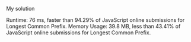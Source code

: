 My solution 

Runtime: 76 ms, faster than 94.29% of JavaScript online submissions for Longest Common Prefix.
Memory Usage: 39.8 MB, less than 43.41% of JavaScript online submissions for Longest Common Prefix.